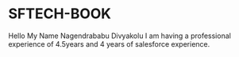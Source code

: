 # SFTECH-BOOK


Hello My Name Nagendrababu Divyakolu I am having a professional experience of 4.5years and 4 years of salesforce experience.
